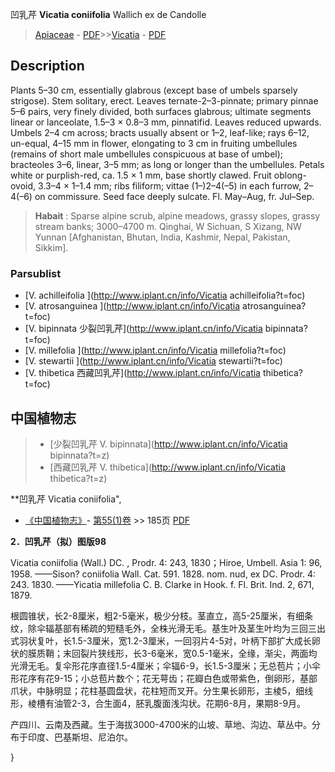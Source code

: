 凹乳芹 **Vicatia coniifolia** Wallich ex de Candolle

> [Apiaceae](http://www.iplant.cn/info/Apiaceae?t=foc) - [PDF](http://www.iplant.cn/foc/pdf/Apiaceae.pdf)>>[Vicatia](http://www.iplant.cn/info/Vicatia?t=foc) - [PDF](http://www.iplant.cn/foc/pdf/Vicatia.pdf)

## Description

Plants 5–30 cm, essentially glabrous (except base of umbels sparsely strigose). Stem solitary, erect. Leaves ternate-2–3-pinnate; primary pinnae 5–6 pairs, very finely divided, both surfaces glabrous; ultimate segments linear or lanceolate, 1.5–3 × 0.8–3 mm, pinnatifid. Leaves reduced upwards. Umbels 2–4 cm across; bracts usually absent or 1–2, leaf-like; rays 6–12, un-equal, 4–15 mm in flower, elongating to 3 cm in fruiting umbellules (remains of short male umbellules conspicuous at base of umbel); bracteoles 3–6, linear, 3–5 mm; as long or longer than the umbellules. Petals white or purplish-red, ca. 1.5 × 1 mm, base shortly clawed. Fruit oblong-ovoid, 3.3–4 × 1–1.4 mm; ribs filiform; vittae (1–)2–4(–5) in each furrow, 2–4(–6) on commissure. Seed face deeply sulcate. Fl. May–Aug, fr. Jul–Sep.


> **Habait** : 
> Sparse alpine scrub, alpine meadows, grassy slopes, grassy stream banks; 3000–4700 m. Qinghai, W Sichuan, S Xizang, NW Yunnan [Afghanistan, Bhutan, India, Kashmir, Nepal, Pakistan, Sikkim].



### Parsublist

* [V.  achilleifolia  ](http://www.iplant.cn/info/Vicatia achilleifolia?t=foc)
* [V.  atrosanguinea  ](http://www.iplant.cn/info/Vicatia atrosanguinea?t=foc)
* [V.  bipinnata  少裂凹乳芹](http://www.iplant.cn/info/Vicatia bipinnata?t=foc)
* [V.  millefolia  ](http://www.iplant.cn/info/Vicatia millefolia?t=foc)
* [V.  stewartii  ](http://www.iplant.cn/info/Vicatia stewartii?t=foc)
* [V.  thibetica  西藏凹乳芹](http://www.iplant.cn/info/Vicatia thibetica?t=foc)

## 中国植物志

> * [少裂凹乳芹  V.  bipinnata](http://www.iplant.cn/info/Vicatia bipinnata?t=z)
> * [西藏凹乳芹  V.  thibetica](http://www.iplant.cn/info/Vicatia thibetica?t=z)


**凹乳芹 Vicatia coniifolia",



* [《中国植物志》](http://www.iplant.cn/frps)- [第55(1)卷](http://www.iplant.cn/frps/vol/55(1)) >> 185页 [PDF](http://www.iplant.cn/frps/pdf/55(1)/185a.PDF)


**2．凹乳芹（拟）图版98**

Vicatia coniifolia (Wall.) DC. , Prodr. 4: 243, 1830；Hiroe, Umbell. Asia 1: 96, 1958. ——Sison? coniifolia Wall. Cat. 591. 1828. nom. nud, ex DC. Prodr. 4: 243. 1830. ——Yicatia millefolia C. B. Clarke in Hook. f. Fl. Brit. Ind. 2, 671, 1879.

根圆锥状，长2-8厘米，粗2-5毫米，极少分枝。茎直立，高5-25厘米，有细条纹，除伞辐基部有稀疏的短糙毛外，全株光滑无毛。基生叶及茎生叶均为三回三出式羽状复叶，长1.5-3厘米，宽1.2-3厘米，一回羽片4-5对，叶柄下部扩大成长卵状的膜质鞘；末回裂片狭线形，长3-6毫米，宽0.5-1毫米，全缘，渐尖，两面均光滑无毛。复伞形花序直径1.5-4厘米；伞辐6-9，长1.5-3厘米；无总苞片；小伞形花序有花9-15；小总苞片数个；花无萼齿；花瓣白色或带紫色，倒卵形，基部爪状，中脉明显；花柱基圆盘状，花柱短而叉开。分生果长卵形，主棱5，细线形，棱槽有油管2-3，合生面4，胚乳腹面浅沟状。花期6-8月，果期8-9月。

产四川、云南及西藏。生于海拔3000-4700米的山坡、草地、沟边、草丛中。分布于印度、巴基斯坦、尼泊尔。



}
